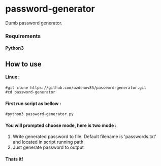 # password-generator
Dumb password generator.


### Requirements

#### Python3

## How to use

#### Linux :

    #git clone https://github.com/uzdenov85/password-generator.git
    #cd password-generator

#### First run script as bellow :
    #python3 password-generator.py
#### You will prompted choose mode, here is two mode :
1. Write generated password to file. Default filename is 'passwords.txt' and located in script running path.
2. Just generate password to output

#### Thats it!